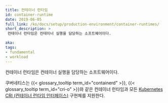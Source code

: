 ```yaml
---
title: 컨테이너 런타임
id: container-runtime
date: 2019-06-05
full_link: /ko/docs/setup/production-environment/container-runtimes/
short_description: >
 컨테이너 런타임은 컨테이너 실행을 담당하는 소프트웨어이다.

aka:
tags:
- fundamental
- workload
---
```

 컨테이너 런타임은 컨테이너 실행을 담당하는 소프트웨어이다.

<!--more-->

쿠버네티스는 {{< glossary_tooltip term_id="containerd" >}}, {{< glossary_tooltip term_id="cri-o" >}}와 같은 컨테이너 런타임과 모든 [Kubernetes CRI (컨테이너 런타임 인터페이스)](https://github.com/kubernetes/community/blob/master/contributors/devel/sig-node/container-runtime-interface.md) 구현체를 지원한다.
